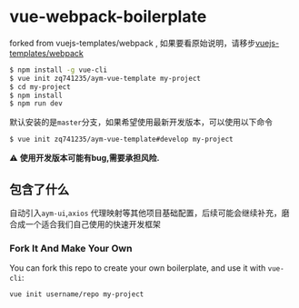 # vue-webpack-boilerplate

forked from vuejs-templates/webpack , 如果要看原始说明，请移步[vuejs-templates/webpack](https://github.com/vuejs-templates/webpack)

``` bash
$ npm install -g vue-cli
$ vue init zq741235/aym-vue-template my-project
$ cd my-project
$ npm install
$ npm run dev
```
 
默认安装的是`master`分支，如果希望使用最新开发版本，可以使用以下命令

``` bash
$ vue init zq741235/aym-vue-template#develop my-project
```

:warning: **使用开发版本可能有bug,需要承担风险.**

## 包含了什么

自动引入`aym-ui`,`axios` 代理映射等其他项目基础配置，后续可能会继续补充，磨合成一个适合我们自己使用的快速开发框架

### Fork It And Make Your Own

You can fork this repo to create your own boilerplate, and use it with `vue-cli`:

``` bash
vue init username/repo my-project
```

